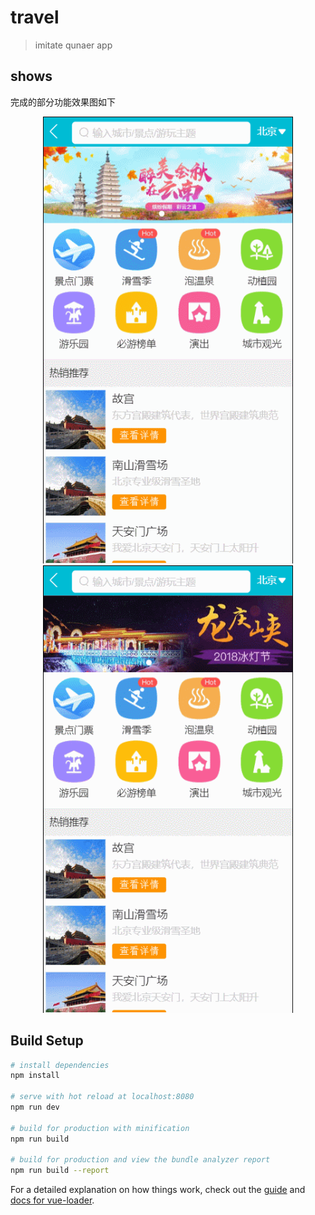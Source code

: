 # travel

> imitate qunaer app

## shows

完成的部分功能效果图如下

<p align="center">
	<img src="https://github.com/Jacky-Summer/travel/blob/master/gif_demo/index.gif" alt=""  width="400">
    <img src="https://github.com/Jacky-Summer/travel/blob/master/gif_demo/city.gif" alt=""  width="400">
</p>

## Build Setup

``` bash
# install dependencies
npm install

# serve with hot reload at localhost:8080
npm run dev

# build for production with minification
npm run build

# build for production and view the bundle analyzer report
npm run build --report
```

For a detailed explanation on how things work, check out the [guide](http://vuejs-templates.github.io/webpack/) and [docs for vue-loader](http://vuejs.github.io/vue-loader).
